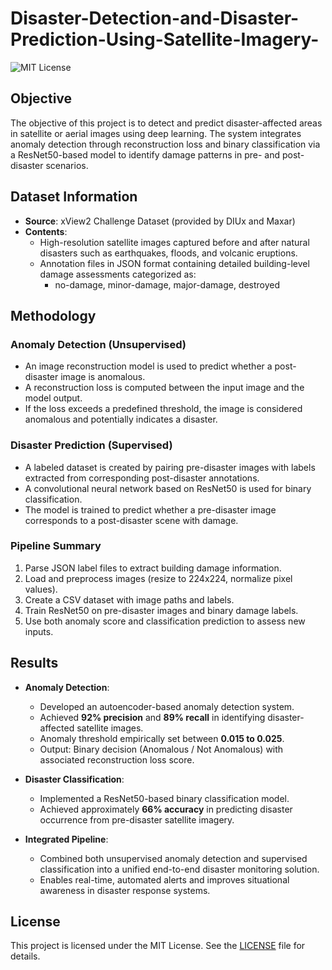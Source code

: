 # Disaster-Detection-and-Disaster-Prediction-Using-Satellite-Imagery-

![MIT License](https://img.shields.io/badge/License-MIT-green.svg)

## Objective
The objective of this project is to detect and predict disaster-affected areas in satellite or aerial images using deep learning. The system integrates anomaly detection through reconstruction loss and binary classification via a ResNet50-based model to identify damage patterns in pre- and post-disaster scenarios.

## Dataset Information
- **Source**: xView2 Challenge Dataset (provided by DIUx and Maxar)
- **Contents**:
  - High-resolution satellite images captured before and after natural disasters such as earthquakes, floods, and volcanic eruptions.
  - Annotation files in JSON format containing detailed building-level damage assessments categorized as:
    - no-damage, minor-damage, major-damage, destroyed


## Methodology

### Anomaly Detection (Unsupervised)
- An image reconstruction model is used to predict whether a post-disaster image is anomalous.
- A reconstruction loss is computed between the input image and the model output.
- If the loss exceeds a predefined threshold, the image is considered anomalous and potentially indicates a disaster.

### Disaster Prediction (Supervised)
- A labeled dataset is created by pairing pre-disaster images with labels extracted from corresponding post-disaster annotations.
- A convolutional neural network based on ResNet50 is used for binary classification.
- The model is trained to predict whether a pre-disaster image corresponds to a post-disaster scene with damage.

### Pipeline Summary
1. Parse JSON label files to extract building damage information.
2. Load and preprocess images (resize to 224x224, normalize pixel values).
3. Create a CSV dataset with image paths and labels.
4. Train ResNet50 on pre-disaster images and binary damage labels.
5. Use both anomaly score and classification prediction to assess new inputs.

## Results
- **Anomaly Detection**:
  - Developed an autoencoder-based anomaly detection system.
  - Achieved **92% precision** and **89% recall** in identifying disaster-affected satellite images.
  - Anomaly threshold empirically set between **0.015 to 0.025**.
  - Output: Binary decision (Anomalous / Not Anomalous) with associated reconstruction loss score.

- **Disaster Classification**:
  - Implemented a ResNet50-based binary classification model.
  - Achieved approximately **66% accuracy** in predicting disaster occurrence from pre-disaster satellite imagery.

- **Integrated Pipeline**:
  - Combined both unsupervised anomaly detection and supervised classification into a unified end-to-end disaster monitoring solution.
  - Enables real-time, automated alerts and improves situational awareness in disaster response systems.


## License

This project is licensed under the MIT License. See the [LICENSE](https://github.com/Jaycee-404/Disaster-Detection-and-Disaster-Prediction-Using-Satellite-Imagery-/tree/main?tab=MIT-1-ov-file) file for details.
